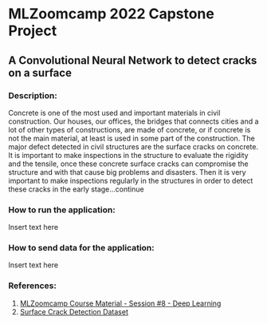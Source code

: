# MLZoomcamp 2022 Capstone Project

## A Convolutional Neural Network to detect cracks on a surface

### Description:

Concrete is one of the most used and important materials in civil construction. Our houses, our offices, the bridges that connects cities and a lot of other types of constructions, are made of concrete, or if concrete is not the main material, at least is used in some part of the construction. The major defect detected in civil structures are the surface cracks on concrete. It is important to make inspections in the structure to evaluate the rigidity and the tensile, once these concrete surface cracks can compromise the structure and with that cause big problems and disasters. Then it is very important to make inspections regularly in the structures in order to detect these cracks in the early stage...continue

### How to run the application:
Insert text here

### How to send data for the application:
Insert text here

### References:

1. [MLZoomcamp Course Material - Session #8 - Deep Learning](https://github.com/alexeygrigorev/mlbookcamp-code/tree/master/course-zoomcamp/08-deep-learning)
2. [Surface Crack Detection Dataset](https://www.kaggle.com/datasets/arunrk7/surface-crack-detection)